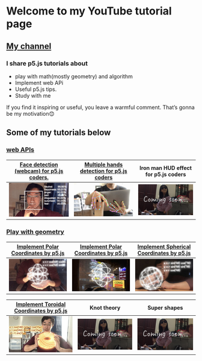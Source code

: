 # Welcome to my YouTube tutorial page  
## [My channel](https://www.youtube.com/channel/UCACzb9JwH0ppt9Xwcpz9Bmw)

### I share p5.js tutorials about 
* play with math(mostly geometry) and algorithm
* Implement web APi
* Useful p5.js tips.
* Study with me

If you find it inspiring or useful, you leave a warmful comment. That’s gonna be my motivation😊


## Some of my tutorials below
### [web APIs](https://youtube.com/playlist?list=PLRD0f8kJKduLKW9uMmitwa6I_nOAI2GM6)


[Face detection (webcam) for p5.js coders.](https://youtu.be/3yqANLRWGLo) | [Multiple hands detection for p5.js coders](https://youtu.be/BX8ibqq0MJU) | Iron man HUD effect for p5.js coders
------------- | ------------- | -------------
![](/readMeImages/faceAPI.png)  | ![](/readMeImages/handsDetection.png) | ![](/readMeImages/ComingSoon/ComingSoon0.png)



### [Play with geometry](https://youtube.com/playlist?list=PLRD0f8kJKduISKaiBZzWsMqsAzw9qzSNE)

[Implement Polar Coordinates by p5.js](https://youtu.be/sncVcmV6bI8) | [Implement Polar Coordinates by p5.js](https://youtu.be/sncVcmV6bI8) | [Implement Spherical Coordinates by p5.js](https://youtu.be/SGHWZz5Mrsw)
------------- | ------------- | -------------
![](/readMeImages/polarCoordinates.png) | ![](/readMeImages/soundReactive.png) | ![](/readMeImages/sphericalCoordinates.png)


[Implement Toroidal Coordinates by p5.js](https://youtu.be/iNA4yH7DAN8) | Knot theory | Super shapes
------------- | ------------- | -------------
![](/readMeImages/toroidalCoordinates.png) | ![](/readMeImages/ComingSoon/ComingSoon0.png) | ![](/readMeImages/ComingSoon/ComingSoon0.png)
